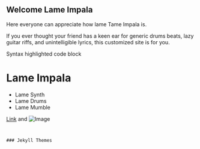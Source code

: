 ## Welcome Lame Impala

Here everyone can appreciate how lame Tame Impala is.

If you ever thought your friend has a keen ear for generic drums beats, lazy guitar riffs, and unintelligible lyrics, this customized site is for you.



Syntax highlighted code block

# Lame Impala

- Lame Synth
- Lame Drums
- Lame Mumble

[Link](url) and ![Image](src)
```


### Jekyll Themes
